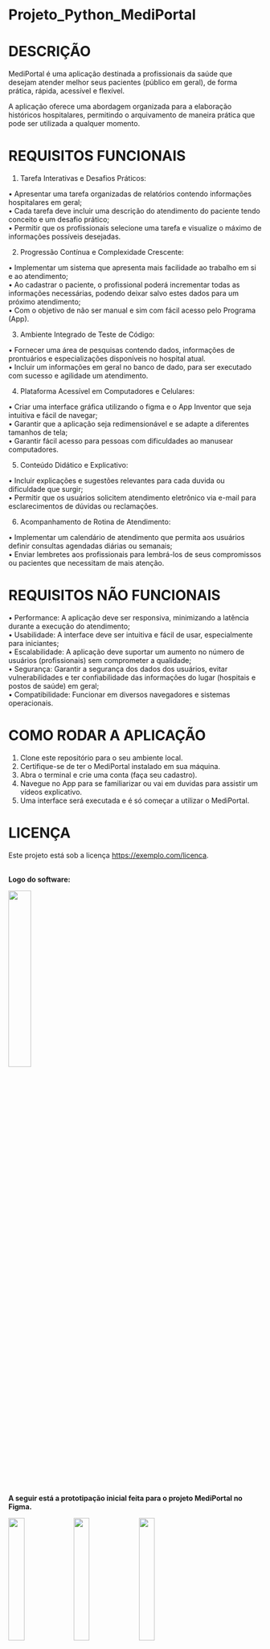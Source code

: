 # Projeto_Python_MediPortal

# DESCRIÇÃO

  MediPortal é uma aplicação destinada a profissionais da saúde que desejam atender melhor seus pacientes (público em geral), de forma prática, rápida, acessível e flexível.
  
  A aplicação oferece uma abordagem organizada para a elaboração históricos hospitalares, permitindo o arquivamento de maneira prática que pode ser utilizada a qualquer momento.
  
 # REQUISITOS FUNCIONAIS 
 
1.	Tarefa Interativas e Desafios Práticos:
   
 • Apresentar uma tarefa organizadas de relatórios contendo informações hospitalares em geral;<br> 
 • Cada tarefa deve incluir uma descrição do atendimento do paciente tendo conceito e um desafio prático;<br> 
 • Permitir que os profissionais selecione uma tarefa e visualize o máximo de informações possíveis desejadas.

 2.	Progressão Contínua e Complexidade Crescente:
    
  •	Implementar um sistema que apresenta mais facilidade ao trabalho em si e ao atendimento;<br> 
  • Ao cadastrar o paciente, o profissional poderá incrementar todas as informações necessárias, podendo deixar salvo estes dados para um próximo atendimento;<br> 
  • Com o objetivo de não ser manual e sim com fácil acesso pelo Programa (App).

3.	Ambiente Integrado de Teste de Código:
	
•	Fornecer uma área de pesquisas contendo dados, informações de prontuários e especializações disponíveis no hospital atual.<br> 
•	Incluir um informações em geral no banco de dado, para ser executado com sucesso e agilidade um atendimento.

4.	Plataforma Acessível em Computadores e Celulares:
   
 •	Criar uma interface gráfica utilizando o figma e o App Inventor que seja intuitiva e fácil de navegar;<br> 
 •	Garantir que a aplicação seja redimensionável e se adapte a diferentes tamanhos de tela;<br> 
 •	Garantir fácil acesso para pessoas com dificuldades ao manusear computadores.

5.	Conteúdo Didático e Explicativo:
   
 • Incluir explicações e sugestões relevantes para cada duvida ou dificuldade que surgir;<br> 
 • Permitir que os usuários solicitem atendimento eletrônico via e-mail para esclarecimentos de dúvidas ou reclamações.

6.	Acompanhamento de Rotina de Atendimento:
   
 • Implementar um calendário de atendimento que permita aos usuários definir consultas agendadas diárias ou semanais;<br> 
 • Enviar lembretes aos profissionais para lembrá-los de seus compromissos ou pacientes que necessitam de mais atenção.

# REQUISITOS NÃO FUNCIONAIS

   •	Performance: A aplicação deve ser responsiva, minimizando a latência durante a execução do atendimento;<br> 
   •	Usabilidade: A interface deve ser intuitiva e fácil de usar, especialmente para iniciantes;<br> 
   •	Escalabilidade: A aplicação deve suportar um aumento no número de usuários (profissionais) sem comprometer a qualidade;<br> 
   •	Segurança: Garantir a segurança dos dados dos usuários, evitar vulnerabilidades e ter confiabilidade das informações do 
    lugar (hospitais e postos de saúde) em geral;<br> 
   • Compatibilidade: Funcionar em diversos navegadores e sistemas operacionais.
    
# COMO RODAR A APLICAÇÃO

  1.	Clone este repositório para o seu ambiente local.
  2.	Certifique-se de ter o MediPortal instalado em sua máquina.
  3.	Abra o terminal e crie uma conta (faça seu cadastro).
  4.	Navegue no App para se familiarizar ou vai em duvidas para assistir um vídeos explicativo.
  5.	Uma interface será executada e é só começar a utilizar o MediPortal.
     
# LICENÇA

 Este projeto está sob a licença https://exemplo.com/licenca.
    
<br> **Logo do software:**

<img src="https://github.com/AnaMedlyn/Projeto_Python_MediPortal/assets/134453403/f6be5f34-98da-4021-b7d8-771b4c1a102e" width="30%">

 <br> **A seguir está a prototipação inicial feita para o projeto MediPortal no Figma.**
  
<img src="https://github.com/AnaMedlyn/Projeto_Python_MediPortal/assets/134453403/d89a3a3d-b98d-4012-931a-a1b794edaea2" width="25%">
    
<img src="https://github.com/AnaMedlyn/Projeto_Python_MediPortal/assets/134453403/112e96a6-eb6d-4f94-9f61-99115240daca" width="25%">

<img src="https://github.com/AnaMedlyn/Projeto_Python_MediPortal/assets/134453403/dcaab398-a651-4793-b604-0dd95b013a85" width="25%">

<img src="https://github.com/AnaMedlyn/Projeto_Python_MediPortal/assets/134453403/bb0f013a-d65c-49c0-aa7f-4777bdd65a1b" width="30%">



 <br> **Checkout Funcional criado no App Inventor:**

1) Vemos na imagem abaixo a tela inicial que contém cadastro e login. 
  
<img src="https://github.com/AnaMedlyn/Projeto_Python_MediPortal/assets/134453403/9059819d-e325-4fb5-ad9b-baa45582fa44" width="30%">

2) Tela de cadastro.

<img src="https://github.com/AnaMedlyn/Projeto_Python_MediPortal/assets/134453403/d654f62b-aa8a-43c3-b33b-781b5a6fb9de" width="30%">

3) Tela de login.

<img src="https://github.com/AnaMedlyn/Projeto_Python_MediPortal/assets/134453403/9c5ed925-cf44-4993-a2f8-9eeba46f9ada" width="30%">

4) Tela Home.

<img src="https://github.com/AnaMedlyn/Projeto_Python_MediPortal/assets/134453403/7dd24199-c2bd-460e-b9ce-e9e262607f95" width="30%">


 <br> **Blocos criado no App Inventor:**

1) Tela Inicial
   
<img src="https://github.com/AnaMedlyn/Projeto_Python_MediPortal/assets/134453403/6eb08a3a-af5f-42ab-bf5c-beef746fd15f" width="50%">

2) Cadastro

<img src="https://github.com/AnaMedlyn/Projeto_Python_MediPortal/assets/134453403/d58fa894-a8e0-47ab-9019-17710b3be786" width="80%">

3) Login
   
<img src="https://github.com/AnaMedlyn/Projeto_Python_MediPortal/assets/134453403/85eaba95-3a39-498a-bebf-755cbfd949da" width="80%">

 <br> Para conseguir efetuar a conecção do App Inventor com o Thommy é necessário pegar o endereco de Ip (no CMD digite ipconfig e acesse seu endereço de IPV4):

  <img src="https://github.com/AnaMedlyn/Projeto_Python_MediPortal/assets/134453403/5da6c4f2-cad2-49c0-9764-5fdff130327e" width="60%">



 <br> **Código criado no Thommy:**

1) Cadastro e Login
          
			from flask import Flask, request, render_template
			
			app = Flask(_name_)
			
			//Dicionário de usuários e senhas
			usuarios = []
			
			
			def buscarUsuario (username):
			    for u in usuarios:
			        if username == u["nome"]:
			            return u
			    
			    return False
			        
			@app.route('/processar_cadastro', methods=['GET'])
			def processar_cadastro():
			    if request.method == 'GET':
			        nome = request.form.get('nome')
			        data = request.form.get('data')
			        email = request.form.get('email')
			        senha = request.form.get('senha')
			        codigo = request.form.get('codigo')
			        
			        usuarioRecebido = {
			            "nome": nome,
			            "data": data,
			            "email": email,
			            "senha": senha,
			            "codigo": codigo
			        }
			        
			        usuarios.append(usuarioRecebido)
			
			        
			        return "1"
			
			@app.route('/autenticar', methods=['GET'])
			def login():
			    username = request.args.get('username')
			    password = request.args.get('password')
			    
			    print(username,password)
			    
			    usuarioSelecionado = buscarUsuario(username)
			
			    if usuarioSelecionado != False and usuarioSelecionado["senha"] == password:
			        return "1"
			    else:
			        return "0"
			
			if _name_ == '_main_':
			    app.run('0.0.0.0', port=5000)

 # Idéias Futuras

 1. Desenvolver uma nova interface, dando mais viabilidade para o usuários;
 2. Adicionar outros campos de pesquisa de prontuario, bem como alguma especialidade específica ou algo que tenha que se destacar do paciente;
 3. Inserir uma parte do software para os pacientes, para que eles tenha acesso a exames, receitas e consultas.
 4. E idéias do público em geral que queira contribuir conosco.

<br> **Como contribuir?**

Esse projeto está aberto para contribuições e Inovações que melhore o desenvolvimento para os usuário da área de saúde.

- Entre em contato pelo e-mail medlyn.galhardo@gmail.com ou leonardo.bergamin22@gmail.com









  



 

   

